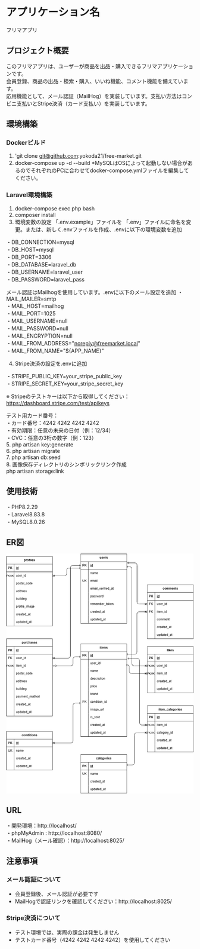 # アプリケーション名
フリマアプリ

## プロジェクト概要
このフリマアプリは、ユーザーが商品を出品・購入できるフリマアプリケーションです。  
会員登録、商品の出品・検索・購入、いいね機能、コメント機能を備えています。  
応用機能として、メール認証（MailHog）を実装しています。支払い方法はコンビニ支払いとStripe決済（カード支払い）を実装しています。

## 環境構築
### Dockerビルド
1. 'git clone git@github.com:yokoda21/free-market.git
2. docker-compose up -d --build
*MySQLはOSによって起動しない場合があるのでそれぞれのPCに合わせてdocker-compose.ymlファイルを編集してください。

### Laravel環境構築
1. docker-compose exec php bash
2. composer install
3. 環境変数の設定 「.env.example」ファイルを 「.env」ファイルに命名を変更。または、新しく.envファイルを作成、.envに以下の環境変数を追加

・DB_CONNECTION=mysql  
・DB_HOST=mysql  
・DB_PORT=3306  
・DB_DATABASE=laravel_db  
・DB_USERNAME=laravel_user  
・DB_PASSWORD=laravel_pass 

メール認証はMailhogを使用しています。.envに以下のメール設定を追加
・MAIL_MAILER=smtp  
・MAIL_HOST=mailhog  
・MAIL_PORT=1025  
・MAIL_USERNAME=null  
・MAIL_PASSWORD=null  
・MAIL_ENCRYPTION=null  
・MAIL_FROM_ADDRESS="noreply@freemarket.local"  
・MAIL_FROM_NAME="${APP_NAME}"  

4. Stripe決済の設定を.envに追加

・STRIPE_PUBLIC_KEY=your_stripe_public_key  
・STRIPE_SECRET_KEY=your_stripe_secret_key  

※ Stripeのテストキーは以下から取得してください：  
https://dashboard.stripe.com/test/apikeys

テスト用カード番号：  
・カード番号：4242 4242 4242 4242  
・有効期限：任意の未来の日付（例：12/34）  
・CVC：任意の3桁の数字（例：123）  
5. php artisan key:generate  
6. php artisan migrate  
7. php artisan db:seed  
8. 画像保存ディレクトリのシンボリックリンク作成  
php artisan storage:link  

## 使用技術
・PHP8.2.29  
・Laravel8.83.8  
・MySQL8.0.26  

## ER図
![ER図](free-market02(背景白).png)

## URL
・開発環境：http://localhost/  
・phpMyAdmin : http://localhost:8080/  
・MailHog（メール確認）：http://localhost:8025/  

## 注意事項

### メール認証について
- 会員登録後、メール認証が必要です
- MailHogで認証リンクを確認してください：http://localhost:8025/

### Stripe決済について
- テスト環境では、実際の課金は発生しません
- テストカード番号（4242 4242 4242 4242）を使用してください
